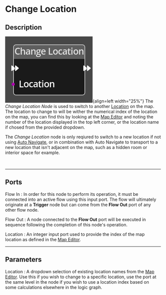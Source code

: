 
# Change Location

## Description

![Change Location Node](../../assets/nodes/change_location.png){align=left width="25%"}
The *Change Location Node* is used to switch to another
[Location](../../introduction/terminology.md#locations) on the map. The
location to change to will be wither the numerical index of the location on the
map, you can find this by looking at the [Map
Editor](../../interface/map_editor.md) and noting the number of the location
displayed in the top left corner, or the location name if chosed from the
provided dropdown.

The *Change Location* node is only reqiured to switch to a new location if not
using [Auto Navigate](../../introduction/terminology.md#auto-navigate), or in
combination with Auto Navigate to transport to a new location that isn't 
adjacent on the map, such as a hidden room or interior space for example.


<br style="clear:left"/>

-------

## Ports

Flow In
: In order for this node to perform its operation, it must be connected into an
  active flow using this input port. The flow will ultimately originate at a
  __Trigger__ node but can come from the __Flow Out__ port of any other flow
  node.

Flow Out
: A node connected to the __Flow Out__ port will be executed in sequence
  following the completion of this node's operation.


Location
: An integer input port used to provide the index of the map location as defined
  in the [Map Editor](../../interface/map_editor.md).


-------

## Parameters

Location 
: A dropdown selection of existing location names from the [Map
  Editor](../../interface/map_editor.md). Use this if you wish to change to a
  specific location, use the port at the same level in the node if you wish to
  use a location index based on some calculations elsewhere in the logic graph.
